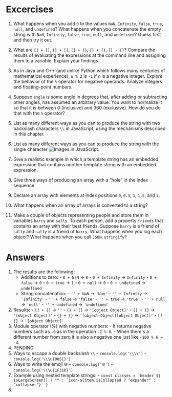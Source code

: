 # Excercises

1.  What happens when you add  `0`  to the values  `NaN`,  `Infinity`,  `false`,  `true`,  `null`, and  `undefined`? What happens when you concatenate the empty string with  `NaN`,  `Infinity`,  `false`,  `true`,  `null`, and  `undefined`? Guess first and then try it out.
    
2.  What are  `[] + []`,  `{} + []`,  `[] + {}`,  `{} + {}`,  `[] - {}`? Compare the results of evaluating the expressions at the command line and assigning them to a variable. Explain your findings.
    
3.  As in Java and C++ (and unlike Python which follows many centuries of mathematical experience),  `n % 2`  is  `-1`  if  `n`  is a negative integer. Explore the behavior of the  `%`  operator for negative operands. Analyze integers and floating-point numbers.
    
4.  Suppose  `angle`  is some angle in degrees that, after adding or subtracting other angles, has assumed an arbitrary value. You want to normalize it so that it is between 0 (inclusive) and 360 (exclusive). How do you do that with the  `%`  operator?
    
5.  List as many different ways as you can to produce the string with two backslash characters  `\\`  in JavaScript, using the mechanisms described in this chapter.
    
6.  List as many different ways as you can to produce the string with the single character  ![Images](https://learning.oreilly.com/api/v2/epubs/urn:orm:book:9780136502166/files/graphics/bcircle.jpg)  in JavaScript.
    
7.  Give a realistic example in which a template string has an embedded expression that contains another template string with an embedded expression.
    
8.  Give three ways of producing an array with a “hole” in the index sequence.
    
9.  Declare an array with elements at index positions  `0`,  `0.5`,  `1`,  `1.5`, and  `2`.
    
10.  What happens when an array of arrays is converted to a string?
    
11.  Make a couple of objects representing people and store them in variables  `harry`  and  `sally`. To each person, add a property  `friends`  that contains an array with their best friends. Suppose  `harry`  is a friend of  `sally`  and  `sally`  is a friend of  `harry`. What happens when you log each object? What happens when you call  `JSON.stringify`?

# Answers

 1.  The results are the following:
	 - Additions to zero:
			 - `0 + NaN` -> `0`
			 - `0 + Infinity` -> `Infinity`
			 - `0 + false` -> `0`
			 - `0 + true` -> `1`
			 - `0 + null` -> `0`
			 - `0 + undefined` -> `undefined`
	 - String concatenation:
			 - `'' + NaN` -> `'Nan'`
			 - `'' + Infinity` -> `'Infinity'`
			 - `'' + false` -> `'false'`
			 - `'' + true` -> `'true'`
			 - `'' + null` -> `'null'`
			 - `'' + undefined` -> `'undefined'`
 2. Results:
		 - `[] + []` -> `''`
		 - `{} + []` -> `'[object Object]'`
		 - `[] + {}` -> `'[object Object]'`
		 - `{} + {}` -> `'[object Object][object Object]'`
		 - `[] - {}` -> `'[object Object]'`
3. Module operator (%) with negative numbers:
		- It returns negative numbers such as `-0` as in the operation `-2 % 0`.
		- When there's a different number from zero it is also a negative one just like `-100 % 6 = -4`.
4. PENDING
5. Ways to escape a double backslash `\\`
		- `console.log('\\\\')`
		- `console.log('\\\u{005C}')`
6. Ways to write the emoji 🌐
		- `console.log('🌐')`
		- `console.log('\\\u{1F310}')`
7. Example using nested template strings:
		- ``const classes = `header ${
		  isLargeScreen() ? "" : `icon-${item.isCollapsed ? "expander" : "collapser"}`
		}``
8. 